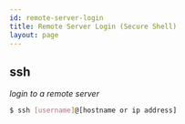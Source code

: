 ```yaml
---
id: remote-server-login
title: Remote Server Login (Secure Shell)
layout: page
---
```


## ssh
_login to a remote server_

```bash
$ ssh [username]@[hostname or ip address]
```
